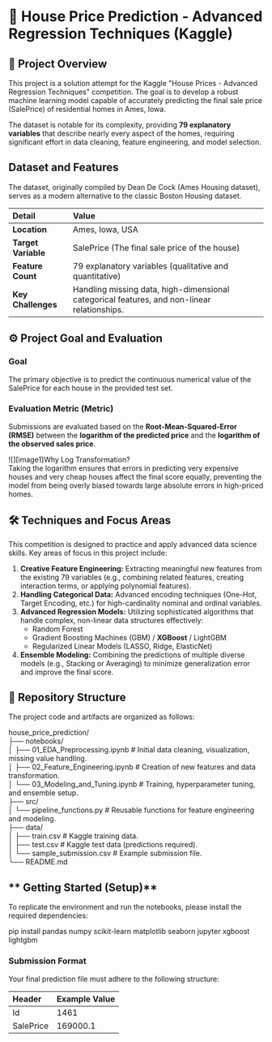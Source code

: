 # **🏡 House Price Prediction \- Advanced Regression Techniques (Kaggle)**

## **🎯 Project Overview**

This project is a solution attempt for the Kaggle "House Prices \- Advanced Regression Techniques" competition. The goal is to develop a robust machine learning model capable of accurately predicting the final sale price (SalePrice) of residential homes in Ames, Iowa.

The dataset is notable for its complexity, providing **79 explanatory variables** that describe nearly every aspect of the homes, requiring significant effort in data cleaning, feature engineering, and model selection.

## **Dataset and Features**

The dataset, originally compiled by Dean De Cock (Ames Housing dataset), serves as a modern alternative to the classic Boston Housing dataset.

| Detail | Value |
| :---- | :---- |
| **Location** | Ames, Iowa, USA |
| **Target Variable** | SalePrice (The final sale price of the house) |
| **Feature Count** | 79 explanatory variables (qualitative and quantitative) |
| **Key Challenges** | Handling missing data, high-dimensional categorical features, and non-linear relationships. |

## **⚙️ Project Goal and Evaluation**

### **Goal**

The primary objective is to predict the continuous numerical value of the SalePrice for each house in the provided test set.

### **Evaluation Metric (Metric)**

Submissions are evaluated based on the **Root-Mean-Squared-Error (RMSE)** between the **logarithm of the predicted price** and the **logarithm of the observed sales price**.

![][image1]Why Log Transformation?  
Taking the logarithm ensures that errors in predicting very expensive houses and very cheap houses affect the final score equally, preventing the model from being overly biased towards large absolute errors in high-priced homes.

## **🛠️ Techniques and Focus Areas**

This competition is designed to practice and apply advanced data science skills. Key areas of focus in this project include:

1. **Creative Feature Engineering:** Extracting meaningful new features from the existing 79 variables (e.g., combining related features, creating interaction terms, or applying polynomial features).  
2. **Handling Categorical Data:** Advanced encoding techniques (One-Hot, Target Encoding, etc.) for high-cardinality nominal and ordinal variables.  
3. **Advanced Regression Models:** Utilizing sophisticated algorithms that handle complex, non-linear data structures effectively:  
   * Random Forest  
   * Gradient Boosting Machines (GBM) / **XGBoost** / LightGBM  
   * Regularized Linear Models (LASSO, Ridge, ElasticNet)  
4. **Ensemble Modeling:** Combining the predictions of multiple diverse models (e.g., Stacking or Averaging) to minimize generalization error and improve the final score.

## **📁 Repository Structure**

The project code and artifacts are organized as follows:

house\_price\_prediction/  
├── notebooks/  
│   ├── 01\_EDA\_Preprocessing.ipynb  \# Initial data cleaning, visualization, missing value handling.  
│   ├── 02\_Feature\_Engineering.ipynb \# Creation of new features and data transformation.  
│   └── 03\_Modeling\_and\_Tuning.ipynb \# Training, hyperparameter tuning, and ensemble setup.  
├── src/  
│   └── pipeline\_functions.py        \# Reusable functions for feature engineering and modeling.  
├── data/  
│   ├── train.csv                    \# Kaggle training data.  
│   ├── test.csv                     \# Kaggle test data (predictions required).  
│   └── sample\_submission.csv        \# Example submission file.  
└── README.md

## ** Getting Started (Setup)**

To replicate the environment and run the notebooks, please install the required dependencies:

pip install pandas numpy scikit-learn matplotlib seaborn jupyter xgboost lightgbm

### **Submission Format**

Your final prediction file must adhere to the following structure:

| Header | Example Value |
| :---- | :---- |
| Id | 1461 |
| SalePrice | 169000.1 |
